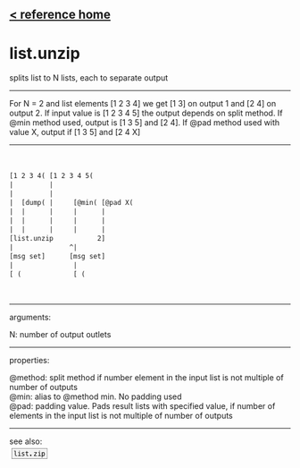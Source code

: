 [< reference home](ceammc_lib.html)
---

# list.unzip


splits list to N lists, each to separate output

---

For N = 2 and list elements [1 2 3 4] we get [1 3] on output 1 and [2 4] on output
            2.
If input value is [1 2 3 4 5] the output depends on split method.
If @min method used, output is [1 3 5] and [2 4]. If @pad method used with value
            X, output if [1 3 5] and [2 4 X]
<br>


---


```


[1 2 3 4( [1 2 3 4 5(
|         |
|         |
|  [dump( |     [@min( [@pad X(
|  |      |     |      |
|  |      |     |      |
|  |      |     |      |
[list.unzip           2]
|              ^|
[msg set]      [msg set]
|               |
[ (             [ (

            
```

---
arguments:

N: number of output outlets<br>

---
properties:

@method: split method if
            number element in the input list is not multiple of number of outputs<br>
@min: alias to @method min. No padding used<br>
@pad: padding value. Pads result lists with
            specified value, if number of elements in the input list is not multiple of number of
            outputs<br>

---
see also:<br>
[![list.zip](img/object_list.zip.png)](list.zip.html)
